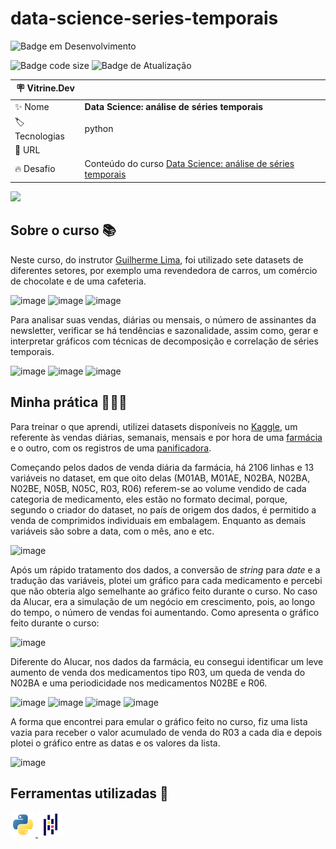 # data-science-series-temporais

![Badge em Desenvolvimento](http://img.shields.io/static/v1?label=STATUS&message=EM%20DESENVOLVIMENTO&color=GREEN&style=for-the-badge)

![Badge code size](https://img.shields.io/github/languages/code-size/fab-souza/data-science-series-temporais)
![Badge de Atualização](https://img.shields.io/github/last-commit/fab-souza/data-science-series-temporais)

| :placard: Vitrine.Dev |    |
| -------------  | --- |
| :sparkles: Nome        | **Data Science: análise de séries temporais**
| :label: Tecnologias | python
| :rocket: URL         | 
| :fire: Desafio     | Conteúdo do curso [Data Science: análise de séries temporais](https://www.alura.com.br/curso-online-data-science-series-temporais)

![](https://user-images.githubusercontent.com/67301805/212129044-2344ace3-b75c-42ac-b14e-32a228d09ac1.jpg)

## Sobre o curso 📚

Neste curso, do instrutor [Guilherme Lima](https://www.linkedin.com/in/guilherme-lima-458925178/), foi utilizado sete datasets de diferentes setores, por exemplo uma revendedora de carros, um comércio de chocolate e de uma cafeteria.

![image](https://user-images.githubusercontent.com/67301805/212133115-320d4f75-a412-440c-86b9-709eeeac5075.png)
![image](https://user-images.githubusercontent.com/67301805/212133541-3fc12593-1765-48e3-9aeb-4b94027631e8.png)
![image](https://user-images.githubusercontent.com/67301805/212134153-0c15b7ff-0031-4c9f-995e-7d6354fb33e8.png)

Para analisar suas vendas, diárias ou mensais, o número de assinantes da newsletter, verificar se há tendências e sazonalidade, assim como, gerar e interpretar gráficos com técnicas de decomposição e correlação de séries temporais. 

![image](https://user-images.githubusercontent.com/67301805/212133362-93ce705e-efd7-413c-986d-4b03256cdcdc.png)
![image](https://user-images.githubusercontent.com/67301805/212137116-dc6deee0-5f2a-4e41-95b4-d4f1899ce346.png)
![image](https://user-images.githubusercontent.com/67301805/213884762-3bda9a8b-902f-4f66-9bf1-fca58a16e107.png)



## Minha prática 👩🏻‍💻

Para treinar o que aprendi, utilizei datasets disponíveis no [Kaggle](https://www.kaggle.com/), um referente às vendas diárias, semanais, mensais e por hora de uma [farmácia](https://www.kaggle.com/datasets/milanzdravkovic/pharma-sales-data) e o outro, com os registros de uma [panificadora](https://www.kaggle.com/datasets/hosubjeong/bakery-sales).

Começando pelos dados de venda diária da farmácia, há 2106 linhas e 13 variáveis no dataset, em que oito delas (M01AB, M01AE, N02BA, N02BA, N02BE, N05B, N05C, R03, R06) referem-se ao volume vendido de cada categoria de medicamento, eles estão no formato decimal, porque, segundo o criador do dataset, no país de origem dos dados, é permitido a venda de comprimidos individuais em embalagem. Enquanto as demais variáveis são sobre a data, com o mês, ano e etc.

![image](https://user-images.githubusercontent.com/67301805/213557799-d02d1025-84fb-4117-a305-a26fb0612c4c.png)

Após um rápido tratamento dos dados, a conversão de *string* para *date* e a tradução das variáveis, plotei um  gráfico para cada medicamento e percebi que não obteria algo semelhante ao gráfico feito durante o curso. No caso da Alucar, era a simulação de um negócio em crescimento, pois, ao longo do tempo, o número de vendas foi aumentando. Como apresenta o gráfico feito durante o curso:

![image](https://user-images.githubusercontent.com/67301805/213761386-2a17ca35-7af0-4b37-9b8b-7df1eb72ae1d.png)

Diferente do Alucar, nos dados da farmácia, eu consegui identificar um leve aumento de venda dos medicamentos tipo R03, um queda de venda do N02BA e uma periodicidade nos medicamentos N02BE e R06.

![image](https://user-images.githubusercontent.com/67301805/213762029-634f7713-b492-4a95-b66b-b5f6cbf83c06.png)
![image](https://user-images.githubusercontent.com/67301805/213761705-d007c7da-26ff-4bf0-b336-2a19bd2faab8.png)
![image](https://user-images.githubusercontent.com/67301805/213761756-3148c95e-7bdf-4657-8346-c924e2cc5de7.png)
![image](https://user-images.githubusercontent.com/67301805/213762082-03401a85-b906-481f-b04d-ca8784d447df.png)

A forma que encontrei para emular o gráfico feito no curso, fiz uma lista vazia para receber o valor acumulado de venda do R03 a cada dia e depois plotei o gráfico entre as datas e os valores da lista.

![image](https://user-images.githubusercontent.com/67301805/213779613-9d0aac37-f352-493b-9adc-4e5cc7ade96d.png)



## Ferramentas utilizadas 🧰
<p> <a href="https://www.python.org" target="_blank" rel="noreferrer"> <img src="https://raw.githubusercontent.com/devicons/devicon/master/icons/python/python-original.svg" alt="python" width="40" height="40"/> </a> 
    <a href="https://pandas.pydata.org/" target="_blank" rel="noreferrer"> <img src="https://raw.githubusercontent.com/devicons/devicon/2ae2a900d2f041da66e950e4d48052658d850630/icons/pandas/pandas-original.svg" alt="pandas" width="40" height="40"/> </a>
    </p>
